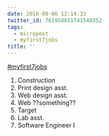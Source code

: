 ```yaml
---
date: 2016-08-06 12:14:33
twitter_id: 761958651741540352
tags:
  - micropost
  - myfirst7jobs
title: ''
---
```


[#myfirst7jobs](https://twitter.com/hashtag/myfirst7jobs) 
1. Construction
2. Print design asst.
3. Web design asst. 
4. Web ??something??
5. Target
6. Lab asst.
7. Software Engineer I
